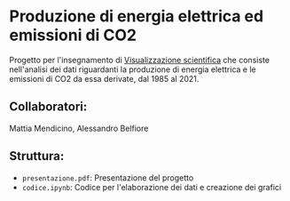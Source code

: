 # Produzione di energia elettrica ed emissioni di CO2

Progetto per l'insegnamento di [Visualizzazione scientifica](https://www.unimi.it/it/corsi/insegnamenti-dei-corsi-di-laurea/2024/visualizzazione-scientifica) che consiste nell'analisi dei dati riguardanti 
la produzione di energia elettrica e le emissioni di CO2 da essa derivate, dal 1985 al 2021.

## Collaboratori:
Mattia Mendicino, Alessandro Belfiore

## Struttura:
- `presentazione.pdf`: Presentazione del progetto
- `codice.ipynb`: Codice per l'elaborazione dei dati e creazione dei grafici